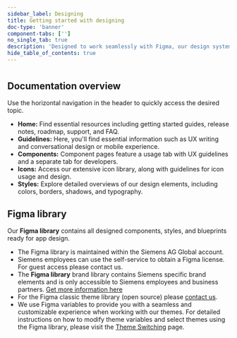 ```yaml
---
sidebar_label: Designing
title: Getting started with designing
doc-type: 'banner'
component-tabs: ['']
no_single_tab: true
description: 'Designed to work seamlessly with Figma, our design system offers a streamlined workflow for UX designers and is kept in sync with the implementation. The documentation provides integrated information for both designers and developers, fostering a collaborative and efficient approach to app design.'
hide_table_of_contents: true
---
```


#

## Documentation overview

Use the horizontal navigation in the header to quickly access the desired topic.

- **Home:** Find essential resources including getting started guides, release notes, roadmap, support, and FAQ.
- **Guidelines:** Here, you'll find essential information such as UX writing and conversational design or mobile experience.
- **Components:** Component pages feature a usage tab with UX guidelines and a separate tab for developers.
- **Icons:** Access our extensive icon library, along with guidelines for icon usage and design.
- **Styles:** Explore detailed overviews of our design elements, including colors, borders, shadows, and typography.

## Figma library

Our **Figma library** contains all designed components, styles, and blueprints ready for app design.

- The Figma library is maintained within the Siemens AG Global account.
- Siemens employees can use the self-service to obtain a Figma license. For guest access please contact us.
- The **Figma library** brand library contains Siemens specific brand elements and is only accessible to Siemens employees and business partners. [Get more information here](https://siemens-ix.code.siemens.io/ix-brand-theme/)
- For the Figma classic theme library (open source) please [contact us](./../support/contact-us.md).
- We use Figma variables to provide you with a seamless and customizable experience when working with our themes. For detailed instructions on how to modify theme variables and select themes using the Figma library, please visit the [Theme Switching](./../theming/usage-designers.md) page.
